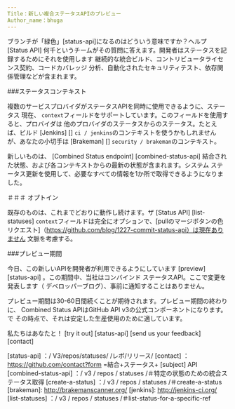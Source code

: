 ```yaml
---
Title：新しい複合ステータスAPIのプレビュー
Author_name：bhuga
---
```


ブランチが「緑色」[status-api]になるのはどういう意味ですか？ヘルプ [Status API]
何千というチームがその質問に答えます。開発者はステータスを記録するためにそれを使用します
継続的な統合ビルド、コントリビュータライセンス契約、コードカバレッジ
分析、自動化されたセキュリティテスト、依存関係管理などが含まれます。


###ステータスコンテキスト

複数のサービスプロバイダがステータスAPIを同時に使用できるように、ステータス
現在、 `context`フィールドをサポートしています。このフィールドを使用すると、プロバイダは
他のプロバイダのステータスからのステータス。たとえば、ビルド [Jenkins] []
`ci / jenkins`のコンテキストを使うかもしれませんが、あなたの小切手は [Brakeman] []
`security / brakeman`のコンテキスト。

新しいものは、 [Combined Status endpoint] [combined-status-api]
結合された状態、および各コンテキストからの最新の状態が含まれます。システム
ステータス更新を使用して、必要なすべての情報を1か所で取得できるようになりました。

＃＃＃ オプトイン

既存のものは、これまでどおりに動作し続けます。ザ [Status API] [list-statuses]
`context`フィールドは完全にオプションで、[pullのマージボタンの色
リクエスト]（https://github.com/blog/1227-commit-status-api）は現在ありません
文脈を考慮する。

###プレビュー期間

今日、この新しいAPIを開発者が利用できるようにしています
[preview] [status-api] 。この期間中、当社はコンバインド
ステータスAPI。ここで変更を発表します（
デベロッパーブログ）、事前に通知することはありません。

プレビュー期間は30-60日間続くことが期待されます。プレビュー期間の終わりに、
Combined Status APIはGitHub API v3の公式コンポーネントになります。で
その時点で、それは安定した生産使用のために適しています。

私たちはあなたと！ [try it out] [status-api] [send us your feedback] [contact]

[status-api] ：/ V3/repos/statuses/ /レポ/リリース/
[contact] ：https://github.com/contact?form =結合+ステータス+ [subject] API
[combined-status-api] ：/ v3 / repos / statuses /＃特定の状態のための統合ステータス取得
[create-a-status] ：/ v3 / repos / statuses /＃create-a-status
[brakeman]: http://brakemanscanner.org/
[jenkins]: http://jenkins-ci.org/
[list-statuses] ：/ v3 / repos / statuses /＃list-status-for-a-specific-ref
